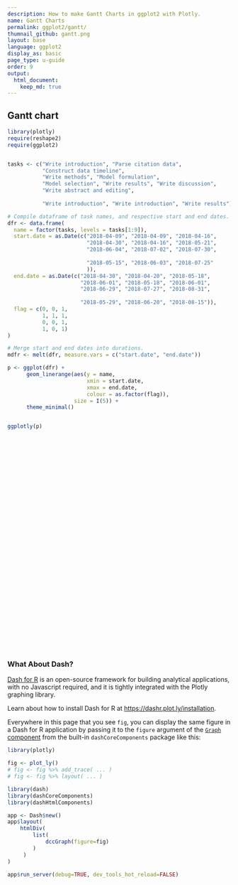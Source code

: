 ```yaml
---
description: How to make Gantt Charts in ggplot2 with Plotly.
name: Gantt Charts
permalink: ggplot2/gantt/
thumnail_github: gantt.png
layout: base
language: ggplot2
display_as: basic
page_type: u-guide
order: 9
output:
  html_document:
    keep_md: true
---
```




## Gantt chart



```r
library(plotly)
require(reshape2)
require(ggplot2)


tasks <- c("Write introduction", "Parse citation data",
           "Construct data timeline",
           "Write methods", "Model formulation", 
           "Model selection", "Write results", "Write discussion",
           "Write abstract and editing",
           
           "Write introduction", "Write introduction", "Write results")

# Compile dataframe of task names, and respective start and end dates.
dfr <- data.frame(
  name = factor(tasks, levels = tasks[1:9]),
  start.date = as.Date(c("2018-04-09", "2018-04-09", "2018-04-16",
                         "2018-04-30", "2018-04-16", "2018-05-21",
                         "2018-06-04", "2018-07-02", "2018-07-30",
                         
                         "2018-05-15", "2018-06-03", "2018-07-25"
                         )),
  end.date = as.Date(c("2018-04-30", "2018-04-20", "2018-05-18",
                       "2018-06-01", "2018-05-18", "2018-06-01",
                       "2018-06-29", "2018-07-27", "2018-08-31",
                       
                       "2018-05-29", "2018-06-20", "2018-08-15")),
  flag = c(0, 0, 1, 
           1, 1, 1,
           0, 0, 1, 
           1, 0, 1)
)

# Merge start and end dates into durations.
mdfr <- melt(dfr, measure.vars = c("start.date", "end.date"))

p <- ggplot(dfr) +
      geom_linerange(aes(y = name, 
                         xmin = start.date,
                         xmax = end.date,
                         colour = as.factor(flag)),
                     size = I(5)) +
      theme_minimal()


ggplotly(p)
```

<div id="htmlwidget-ea1afb65ef332b25d107" style="width:672px;height:480px;" class="plotly html-widget"></div>
<script type="application/json" data-for="htmlwidget-ea1afb65ef332b25d107">{"x":{"data":[{"x":[17640.5,17635.5,17698.5,17726.5,17693.5],"y":[1,2,7,8,1],"text":["name: Write introduction<br />start.date: 17630<br />end.date: 17651<br />as.factor(flag): 0","name: Parse citation data<br />start.date: 17630<br />end.date: 17641<br />as.factor(flag): 0","name: Write results<br />start.date: 17686<br />end.date: 17711<br />as.factor(flag): 0","name: Write discussion<br />start.date: 17714<br />end.date: 17739<br />as.factor(flag): 0","name: Write introduction<br />start.date: 17685<br />end.date: 17702<br />as.factor(flag): 0"],"type":"scatter","mode":"lines","opacity":1,"line":{"color":"transparent"},"error_x":{"array":[10.5,5.5,12.5,12.5,8.5],"arrayminus":[10.5,5.5,12.5,12.5,8.5],"type":"data","width":0,"symmetric":false,"color":"rgba(248,118,109,1)"},"name":"0","legendgroup":"0","showlegend":true,"xaxis":"x","yaxis":"y","hoverinfo":"text","frame":null},{"x":[17653,17667,17653,17677.5,17758,17673,17747.5],"y":[3,4,5,6,9,1,7],"text":["name: Construct data timeline<br />start.date: 17637<br />end.date: 17669<br />as.factor(flag): 1","name: Write methods<br />start.date: 17651<br />end.date: 17683<br />as.factor(flag): 1","name: Model formulation<br />start.date: 17637<br />end.date: 17669<br />as.factor(flag): 1","name: Model selection<br />start.date: 17672<br />end.date: 17683<br />as.factor(flag): 1","name: Write abstract and editing<br />start.date: 17742<br />end.date: 17774<br />as.factor(flag): 1","name: Write introduction<br />start.date: 17666<br />end.date: 17680<br />as.factor(flag): 1","name: Write results<br />start.date: 17737<br />end.date: 17758<br />as.factor(flag): 1"],"type":"scatter","mode":"lines","opacity":1,"line":{"color":"transparent"},"error_x":{"array":[16,16,16,5.5,16,7,10.5],"arrayminus":[16,16,16,5.5,16,7,10.5],"type":"data","width":0,"symmetric":false,"color":"rgba(0,191,196,1)"},"name":"1","legendgroup":"1","showlegend":true,"xaxis":"x","yaxis":"y","hoverinfo":"text","frame":null}],"layout":{"margin":{"t":26.2283105022831,"r":7.30593607305936,"b":25.5707762557078,"l":177.534246575343},"font":{"color":"rgba(0,0,0,1)","family":"","size":14.6118721461187},"xaxis":{"domain":[0,1],"automargin":true,"type":"linear","autorange":false,"range":[17622.8,17781.2],"tickmode":"array","ticktext":["May","Jun","Jul","Aug","Sep"],"tickvals":[17652,17683,17713,17744,17775],"categoryorder":"array","categoryarray":["May","Jun","Jul","Aug","Sep"],"nticks":null,"ticks":"","tickcolor":null,"ticklen":3.65296803652968,"tickwidth":0,"showticklabels":true,"tickfont":{"color":"rgba(77,77,77,1)","family":"","size":11.689497716895},"tickangle":-0,"showline":false,"linecolor":null,"linewidth":0,"showgrid":true,"gridcolor":"rgba(235,235,235,1)","gridwidth":0.66417600664176,"zeroline":false,"anchor":"y","title":{"text":"","font":{"color":"rgba(0,0,0,1)","family":"","size":14.6118721461187}},"hoverformat":".2f"},"yaxis":{"domain":[0,1],"automargin":true,"type":"linear","autorange":false,"range":[0.4,9.6],"tickmode":"array","ticktext":["Write introduction","Parse citation data","Construct data timeline","Write methods","Model formulation","Model selection","Write results","Write discussion","Write abstract and editing"],"tickvals":[1,2,3,4,5,6,7,8,9],"categoryorder":"array","categoryarray":["Write introduction","Parse citation data","Construct data timeline","Write methods","Model formulation","Model selection","Write results","Write discussion","Write abstract and editing"],"nticks":null,"ticks":"","tickcolor":null,"ticklen":3.65296803652968,"tickwidth":0,"showticklabels":true,"tickfont":{"color":"rgba(77,77,77,1)","family":"","size":11.689497716895},"tickangle":-0,"showline":false,"linecolor":null,"linewidth":0,"showgrid":true,"gridcolor":"rgba(235,235,235,1)","gridwidth":0.66417600664176,"zeroline":false,"anchor":"x","title":{"text":"name","font":{"color":"rgba(0,0,0,1)","family":"","size":14.6118721461187}},"hoverformat":".2f"},"shapes":[{"type":"rect","fillcolor":null,"line":{"color":null,"width":0,"linetype":[]},"yref":"paper","xref":"paper","x0":0,"x1":1,"y0":0,"y1":1}],"showlegend":true,"legend":{"bgcolor":null,"bordercolor":null,"borderwidth":0,"font":{"color":"rgba(0,0,0,1)","family":"","size":11.689497716895},"title":{"text":"as.factor(flag)","font":{"color":"rgba(0,0,0,1)","family":"","size":14.6118721461187}}},"hovermode":"closest","barmode":"relative"},"config":{"doubleClick":"reset","modeBarButtonsToAdd":["hoverclosest","hovercompare"],"showSendToCloud":false},"source":"A","attrs":{"3c2f79f9b0eb":{"y":{},"xmin":{},"xmax":{},"colour":{},"type":"scatter"}},"cur_data":"3c2f79f9b0eb","visdat":{"3c2f79f9b0eb":["function (y) ","x"]},"highlight":{"on":"plotly_click","persistent":false,"dynamic":false,"selectize":false,"opacityDim":0.2,"selected":{"opacity":1},"debounce":0},"shinyEvents":["plotly_hover","plotly_click","plotly_selected","plotly_relayout","plotly_brushed","plotly_brushing","plotly_clickannotation","plotly_doubleclick","plotly_deselect","plotly_afterplot","plotly_sunburstclick"],"base_url":"https://plot.ly"},"evals":[],"jsHooks":[]}</script>




### What About Dash?

[Dash for R](https://dashr.plot.ly/) is an open-source framework for building analytical applications, with no Javascript required, and it is tightly integrated with the Plotly graphing library. 

Learn about how to install Dash for R at https://dashr.plot.ly/installation.

Everywhere in this page that you see `fig`, you can display the same figure in a Dash for R application by passing it to the `figure` argument of the [`Graph` component](https://dashr.plot.ly/dash-core-components/graph) from the built-in `dashCoreComponents` package like this:


```r
library(plotly)

fig <- plot_ly() 
# fig <- fig %>% add_trace( ... )
# fig <- fig %>% layout( ... ) 

library(dash)
library(dashCoreComponents)
library(dashHtmlComponents)

app <- Dash$new()
app$layout(
    htmlDiv(
        list(
            dccGraph(figure=fig) 
        )
     )
)

app$run_server(debug=TRUE, dev_tools_hot_reload=FALSE)
```
